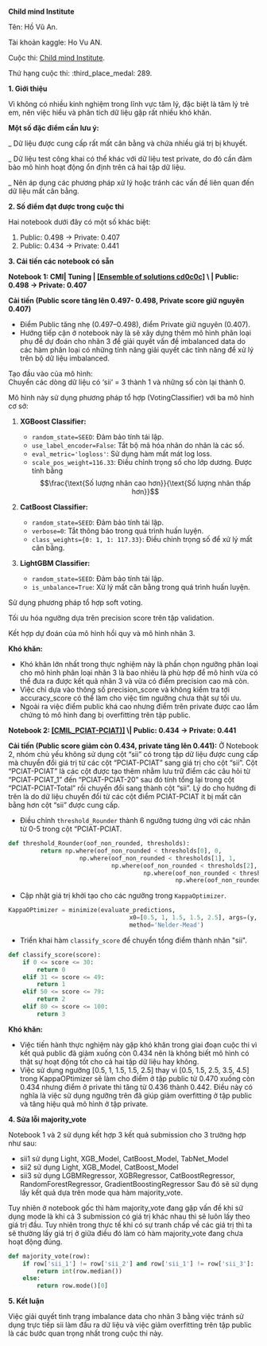 **Child mind Institute**

Tên: Hồ Vũ An.  

Tài khoản kaggle: Ho Vu AN.  

Cuộc thi: [Child mind Institute](https://www.kaggle.com/competitions/child-mind-institute-problematic-internet-use).  

Thứ hạng cuộc thi: :third_place_medal: 289.  

**1. Giới thiệu**

Vì không có nhiều kinh nghiệm trong lĩnh vực tâm lý, đặc biệt là tâm lý trẻ em, nên việc hiểu và phân tích dữ liệu gặp rất nhiều khó khăn.

**Một số đặc điểm cần lưu ý:**

\_ Dữ liệu được cung cấp rất mất cân bằng và chứa nhiều giá trị bị khuyết.

\_ Dữ liệu test công khai có thể khác với dữ liệu test private, do đó cần đảm bảo mô hình hoạt động ổn định trên cả hai tập dữ liệu.

\_ Nên áp dụng các phương pháp xử lý hoặc tránh các vấn đề liên quan đến dữ liệu mất cân bằng.

**2. Số điểm đạt được trong cuộc thi**

Hai notebook dưới đây có một số khác biệt:

1. Public: 0.498 → Private: 0.407
2. Public: 0.434 → Private: 0.441

**3. Cải tiến các notebook có sẵn**

**Notebook 1: CMI| Tuning | [[Ensemble of solutions cd0c0c]](https://www.kaggle.com/code/hovuan/cmi-tuning-ensemble-of-solutions-cd0c0c)
\ | Public: 0.498 → Private: 0.407**

**Cải tiến (Public score tăng lên  0.497- 0.498, Private score giữ nguyên 0.407)**
- Điểm Public tăng nhẹ (0.497–0.498), điểm Private giữ nguyên (0.407).
- Hướng tiếp cận ở notebook này là sẽ xây dựng thêm mô hình phân loại phụ để dự đoán cho nhãn 3 để giải quyết vấn đề imbalanced data do các hàm phân loại có những tính năng giải quyết các tính năng để xử lý trên bộ dữ liệu imbalanced.

Tạo đầu vào của mô hình:  
  Chuyển các dòng dữ liệu có ‘sii’ = 3 thành 1 và những số còn lại thành 0.

Mô hình này sử dụng phương pháp tổ hợp (VotingClassifier) với ba mô hình cơ sở:

  1. **XGBoost Classifier:**
     - `random_state=SEED`: Đảm bảo tính tái lập.
     - `use_label_encoder=False`: Tắt bộ mã hóa nhãn do nhãn là các số.
     - `eval_metric='logloss'`: Sử dụng hàm mất mát log loss.
     - `scale_pos_weight=116.33`: Điều chỉnh trọng số cho lớp dương. Được tính bằng $$\frac{\text{Số lượng nhãn cao hơn}}{\text{Số lượng nhãn thấp hơn}}$$

  2. **CatBoost Classifier:**
     - `random_state=SEED`: Đảm bảo tính tái lập.
     - `verbose=0`: Tắt thông báo trong quá trình huấn luyện.
     - `class_weights={0: 1, 1: 117.33}`: Điều chỉnh trọng số để xử lý mất cân bằng.

  3. **LightGBM Classifier:**
     - `random_state=SEED`: Đảm bảo tính tái lập.
     - `is_unbalance=True`: Xử lý mất cân bằng trong quá trình huấn luyện.

Sử dụng phương pháp tổ hợp soft voting.

Tối ưu hóa ngưỡng dựa trên precision score trên tập validation.

Kết hợp dự đoán của mô hình hồi quy và mô hình nhãn 3.

**Khó khăn:**
-	Khó khăn lớn nhất trong thực nghiệm này là phần chọn ngưỡng phân loại cho mô hình phân loại nhãn 3 là bao nhiêu là phù hợp để mô hình vừa có thể đưa ra được kết quả nhãn 3 và vừa có điểm precision cao mà còn.
-	Việc chỉ dựa vào thông số precision_score và không kiểm tra tới accuracy_score có thể làm cho việc tìm ngưỡng chưa thật sự tối ưu.
-	Ngoài ra việc điểm public khá cao nhưng điểm trên private được cao lắm chứng tỏ mô hình đang bị overfitting trên tập public. 

**Notebook 2: [[CMIL_PCIAT-PCIAT)]]([https://www.kaggle.com/code/hovuan/cmi-tuning-ensemble-of-solutions-cd0c0c](https://www.kaggle.com/code/hovuan/cmil-pciat-pciat))
\| Public: 0.434  → Private: 0.441**

**Cải tiến (Public score giảm còn 0.434, private tăng lên 0.441):**
Ở Notebook 2, nhóm chủ yếu không sử dụng cột “sii” có trong tập dữ liệu được cung cấp mà chuyển đổi giá trị từ các cột “PCIAT-PCIAT” sang giá trị cho cột “sii”. Cột “PCIAT-PCIAT” là các cột được tạo thêm nhằm lưu trữ điểm các câu hỏi từ “PCIAT-PCIAT_1” đến “PCIAT-PCIAT-20” sau đó tính tổng lại trong cột “PCIAT-PCIAT-Total” rồi chuyển đổi sang thành cột “sii”. Lý do cho hướng đi trên là do dữ liệu chuyển đổi từ các cột điểm PCIAT-PCIAT ít bị mất cân bằng hơn cột “sii” được cung cấp.

- Điều chỉnh `threshold_Rounder` thành 6 ngưỡng tương ứng với các nhãn từ 0-5 trong cột “PCIAT-PCIAT.
```python
def threshold_Rounder(oof_non_rounded, thresholds):
         return np.where(oof_non_rounded < thresholds[0], 0,
                    np.where(oof_non_rounded < thresholds[1], 1,
                             np.where(oof_non_rounded < thresholds[2], 2,
                                      np.where(oof_non_rounded < thresholds[3], 3,
                                               np.where(oof_non_rounded < thresholds[4], 4, 5)))))
```
- Cập nhật giá trị khởi tạo cho các ngưỡng trong `KappaOptimizer`.
```python
KappaOPtimizer = minimize(evaluate_predictions,
                                  x0=[0.5, 1, 1.5, 1.5, 2.5], args=(y, oof_non_rounded), 
                                  method='Nelder-Mead')
```
- Triển khai hàm `classify_score` để chuyển tổng điểm thành nhãn "sii".
```python
def classify_score(score):
    if 0 <= score <= 30:
        return 0
    elif 31 <= score <= 49:
        return 1
    elif 50 <= score <= 79:
        return 2
    elif 80 <= score <= 100:
        return 3
```
**Khó khăn:**
-	Việc tiến hành thực nghiệm này gặp khó khăn trong giai đoạn cuộc thi vì kết quả public đã giảm xuống còn 0.434 nên là không biết mô hình có thật sự hoạt động tốt cho cả hai tập dữ liệu hay không.
-	Việc sử dụng ngưỡng [0.5, 1, 1.5, 1.5, 2.5] thay vì [0.5, 1.5, 2.5, 3.5, 4.5] trong KappaOPtimizer sẽ làm cho điểm ở tập public từ 0.470 xuống còn 0.434 nhưng điểm ở private thì tăng từ 0.436 thành 0.442. Điều này có nghĩa là việc sử dụng ngưỡng trên đã giúp giảm overfitting ở tập public và tăng hiệu quả mô hình ở tập private. 

**4. Sửa lỗi majority_vote**

Notebook 1 và 2 sử dụng kết hợp 3 kết quả submission cho 3 trường hợp như sau:
+	sii1 sử dụng Light, XGB_Model, CatBoost_Model, TabNet_Model
+	sii2 sử dụng Light, XGB_Model, CatBoost_Model
+	sii3 sử dụng LGBMRegressor, XGBRegressor, CatBoostRegressor, RandomForestRegressor, GradientBoostingRegressor
Sau đó sẽ sử dụng lấy kết quả dựa trên mode qua hàm majority_vote.

Tuy nhiên ở notebook gốc thì hàm majority_vote đang gặp vấn đề khi sử dụng mode là khi cả 3 submission có giá trị khác nhau thì sẽ luôn lấy theo giá trị đầu. Tuy nhiên trong thực tế khi có sự tranh chấp về các giá trị thì ta sẽ thường lấy giá trị ở giữa điều đó làm có hàm majority_vote đang chưa hoạt động đúng.

```python
def majority_vote(row):
    if row['sii_1'] != row['sii_2'] and row['sii_1'] != row['sii_3']:
        return int(row.median()) 
    else:
        return row.mode()[0]
```

**5. Kết luận**

Việc giải quyết tình trạng imbalance data cho nhãn 3 bằng việc tránh sử dụng trực tiếp sii làm đầu ra dữ liệu và việc giảm overfitting trên tập public là các bước quan trọng nhất trong cuộc thi này.

